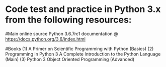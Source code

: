 # Code test and practice in Python 3.x from the following resources:

#Main online source
Python 3.6.7rc1 documentation @ https://docs.python.org/3.6/index.html

#Books
(1) A Primer on Scientific Programming with Python (Basics)
(2) Programming in Python 3 A Complete Introduction to the Python Language (Main)
(3) Python 3 Object Oriented Programming (Advanced)
